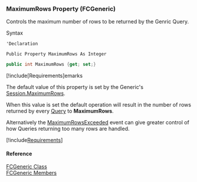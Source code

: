 ﻿### MaximumRows Property (FCGeneric)

Controls the maximum number of rows to be returned by the Genric Query.

Syntax

```vbnet
'Declaration

Public Property MaximumRows As Integer
```

```csharp
public int MaximumRows {get; set;}
```

[!include[Requirements]emarks

The default value of this property is set by the Generic's [Session.MaximumRows](fcSDK~FChoice.Foundation.FCSession~MaximumRows.md).

When this value is set the default operation will result in the number of rows returned by every [Query](fcSDK~FChoice.Foundation.FCGeneric~Query.md) to **MaximumRows**.

Alternatively the [MaximumRowsExceeded](fcSDK~FChoice.Foundation.FCGeneric~MaximumRowsExceeded_EV.md) event can give greater control of how Queries returning too many rows are handled.

[!include[Requirements](../partials/requirements.md)]

#### Reference

[FCGeneric Class](fcSDK~FChoice.Foundation.FCGeneric.md)  
[FCGeneric Members](fcSDK~FChoice.Foundation.FCGeneric_members.md)